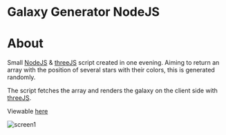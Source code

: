 # Galaxy Generator NodeJS

# About

Small [NodeJS](https://nodejs.org/) & [threeJS](https://threejs.org/) script created in one evening. 
Aiming to return an array with the position of several stars with their colors, this is generated randomly.

The script fetches the array and renders the galaxy on the client side with [threeJS](https://threejs.org/).

Viewable [here](https://wartro89.github.io/galaxy-generator-nodejs/public/)

![screen1](https://user-images.githubusercontent.com/25512932/159905527-17c0a60e-a93f-48ca-b601-5e7793b63f18.png)



